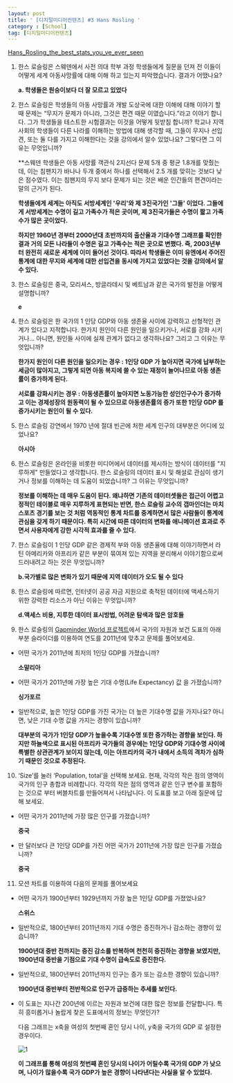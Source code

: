 ```yaml
---
layout: post
title: ' [디지털미디어컨텐츠] #3 Hans Rosling '
category : [School]
tag: [디지털미디어컨텐츠]
---
```


[Hans_Rosling_the_best_stats_you_ve_ever_seen](https://www.ted.com/talks/hans_rosling_the_best_stats_you_ve_ever_seen)


1. 한스 로슬링은 스웨덴에서 사전 의대 학부 과정 학생들에게 질문을 던져 전 이들이 어떻게 세계 아동사망률에 대해 이해 하고 있는지 파악했습니다. 결과가 어땠나요?    

    **a. 학생들은 원숭이보다 더 잘 모르고 있었다**

2.  한스 로슬링은 학생들의 아동 사망률과 개발 도상국에 대한 이해에 대해 이야기 할 때 문제는 “무지가 문제가 아니라, 그것은 편견 때문 이였습니다.”라고 이야기 합니다. 그가 학생들을 테스트한 시험결과는 이것을 어떻게 뒷받침 합니까? 학교나 지역 사회의 학생들이 다른 나라를 이해하는 방법에 대해 생각할 때, 그들이 무지나 선입견, 또는 둘 다를 가지고 이해한다는 것을 강의에서 알수 있었나요? 그렇다면 그 이유는 무엇입니까?    

    **스웨덴 학생들은 아동 사망률 객관식 2지선다 문제 5개 중 평균 1.8개를 맞췄는데, 이는 침팬지가 바나나 두개 중에서 하나를 선택해서 2.5 개를 맞히는 것보다 낮은 점수였다. 이는 침팬지의 무지 보다 문제가 되는 것은 배운 인간들의 편견이라는 말의 근거가 된다.  
       
    **학생들에게 세계는 아직도 서방세계인 '우리'와 제 3진국가인 '그들' 이었다. 그들에게 서방세계는 수명이 길고 가족수가 적은 곳이며, 제  3진국가들은 수명이 짧고 가족수가 많은 곳이었다.** 
    
    **하지만 1960년 경부터 2000년대 초반까지의 출산율과 기대수명 그래프를 확인한 결과 거의 모든 나라들이 수명은 길고 가족수는 적은 곳으로 변했다. 즉, 2003년부터 완전히 새로운 세계에 이미 들어선 것이다. 따라서 학생들은 이미 유엔에서 주어진 통계에 대한 무지와 세계에 대한 선입견을 동시에 가지고 있었다는 것을 강의에서 알 수 있다.** 


3. 한스 로슬링은 중국, 모리셔스, 방글라데시 및 베트남과 같은 국가의 발전을 어떻게 설명합니까?

    **e** 

4. 한스 로슬링은 한 국가의 1 인당 GDP와 아동 생존율 사이에 강력하고 선형적인 관계가 있다고 지적합니다. 한가지 원인이 다른 원인을 일으키거나, 서로를 강화 시키거나... 아니면, 원인들 사이에 실제 관계가 없다고 생각하나요? 그리고 그 이유는 무엇입니까?    

    **한가지 원인이 다른 원인을 일으키는 경우 : 1인당 GDP 가 높아지면 국가에 납부하는 세금이 많아지고, 그렇게 되면 아동 복지에 쓸 수 있는 재정이 늘어나므로 아동 생존률이 증가하게 된다.**
    
    **서로를 강화시키는 경우 : 아동생존률이 높아지면 노동가능한 성인인구수가 증가하고 이는 경제성장의 원동력이 될 수 있으므로 아동생존률의 증가 또한 1인당 GDP 를 증가시키는 원인이 될 수 있다.** 


5. 한스 로슬링 강연에서 1970 년에 절대 빈곤에 처한 세계 인구의 대부분은 어디에 있었나요?    

    **아시아** 

6. 한스 로슬링은 온라인을 비롯한 미디어에서 데이터를 제시하는 방식이 데이터를 "지루하게" 만들었다고 생각합니다. 한스 로슬링의 데이터 표시 및 해설로 관심이 생기거나 정보를 이해하는 데 도움이 되었습니까? 그 이유는 무엇입니까?

    **정보를 이해하는 데 매우 도움이 된다. 왜냐하면 기존의 데이터셋들은 접근이 어렵고 정적인 테이블로 매우 지루하게 표현되는 반면, 한스 로슬링 교수의 갭마인더는 마치 스포츠 경기를 보는 것 처럼 역동적인 통계 차트를 중계하면서 많은 사람들이 통계에 관심을 갖게 하기 때문이다. 특히 시간에 따른 데이터의 변화를 애니메이션 효과로 주면서 사용자에게 강한 시각적 효과를 줄 수 있다.**
  
7.  한스 로슬링이 1 인당 GDP 같은 경제적 부와 아동 생존율에 대해 이야기하면서 라틴 아메리카와 아프리카 같은 부분이 묶여져 있는 지역을 분리해서 이야기함으로써 드러내려고 하는 것은 무엇입니까?    

    **b.국가별로 많은 변화가 있기 때문에 지역 데이터가 오도 될 수 있다**

8. 한스 로슬링에 따르면, 인터넷이 공공 자금 지원으로 축적된 데이터에 액세스하기 위한 강력한 리소스가 아닌 이유는 무엇입니까?   

    **d.액세스 비용, 지루한 데이터 표시방법, 어려운 탐색과 많은 암호들**


9. 한스 로슬링의 [Gapminder World 프로젝트](http://www.gapminder.org/world/)에서 국가의 자원과 보건 도표의 아래부분 슬라이더를 이용하여 연도를 2011년에 맞추고 문제를 풀어보세요.   

*  어떤 국가가 2011년에 최저의 1인당 GDP를 가졌습니까?   
    
    **소말리아** 

*  어떤 국가가 2011년에 가장 높은 기대 수명(Life Expectancy) 값 을 가졌습니까?   

    **싱가포르** 
    
*  일반적으로, 높은 1인당 GDP를 가진 국가는 더 높은 기대수명 값을 가지나요? 아니면, 낮은 기대 수명 값을 가지는 경향이 있습니까?   

    **대부분의 국가가 1인당 GDP가 높을수록 기대수명 또한 증가하는 경향을 보인다. 하지만 하늘색으로 표시된 아프리카 국가들의 경우에는 1인당 GDP와 기대수명 사이에 특별한 상관관계가 보이지 않는데, 이는 아프리카의 국가 내에서 소득의 격차가 심하기 때문인 것으로 추정된다.** 
    
10. ‘Size’를 눌러 ‘Population, total’을 선택해 보세요. 현재, 각각의 작은 점의 영역이 국가의 인구 총합과 비례합니다. 각각의 작은 점의 영역과 같은 인구 변수를 포함하는 것으로 부터 버블차트를 만들어져서 나타납니다. 이 도표를 보고 아래 질문에 답해 보세요.   


* 어떤 국가가 2011년에 가장 많은 인구를 가졌습니까? 

    **중국**
    

* 만 달러보다 큰 1인당 GDP를 가진 어떤 국가가 2011년에 가장 많은 인구를 가졌습니까?  

    **중국**

11. 모션 차트를 이용하여 다음의 문제를 풀어보세요

* 어떤 국가가 1900년부터 1929년까지 가장 높은 1인당 GDP를 가졌었나요?

    **스위스**

* 일반적으로, 1800년부터 2011년까지 기대 수명은 증진하거나 감소하는 경향이 있습니까?

    **1900년대 중반 전까지는 증진 감소를 반복하며 천천히 증진하는 경향을 보였지만, 1900년대 중반을 기점으로 기대 수명이 급속도로 증진한다.**  

* 일반적으로, 1800년부터 2011년까지 인구는 증가 또는 감소한 경향이 있습니까?

    **1900년대 중반부터 전반적으로 인구가 급증하는 추세를 보인다.**

* 이 도표는 지나간 200년에 이르는 자원과 보건에 대한 많은 정보를 전달합니다. 특히 흥미롭거나 놀랍게 찾은 도표에서의 정보는 무엇인가?

    다음 그래프는 x축을 여성의 첫번째 혼인 당시 나이, y축을 국가의 GDP 로 설정한 경우이다.  
    
    ![1](https://drive.google.com/uc?id=1KnboSznps3jSJkO71Vm743WqSBFpx71J)
    
    **이 그래프를 통해 여성의 첫번째 혼인 당시의 나이가 어릴수록 국가의 GDP 가 낮으며, 나이가 많을수록 국가 GDP가 높은 경향이 나타낸다는 사실을 알 수 있었다.**
    
    






